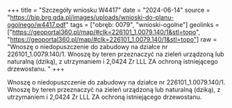 +++
title = "Szczegóły wniosku W4417"
date = "2024-06-14"
source = "https://bip.brg.gda.pl/images/uploads/wnioski-do-planu-ogolnego/w4417.pdf"
tags = ["obręb: 0079", "wnioski-ogolne"]
geolinks = ["https://geoportal360.pl/map/#clk=226101_1.0079.140/1&stl=topo", "https://geoportal360.pl/map/#clk=226101_1.0079.140/1&stl=topo"]
raw = "Wnoszę o niedopuszczenie do zabudowy na działce nr 226101_1.0079.140/1. Wnoszę by teren przeznaczyć na zieleń urządzoną lub naturalną (dziką), z utrzymaniem i 2,0424 Zr LLL ZA ochroną istniejącego drzewostanu. "
+++

Wnoszę o niedopuszczenie do zabudowy na działce nr 226101_1.0079.140/1.
Wnoszę by teren przeznaczyć na zieleń urządzoną lub naturalną (dziką), z utrzymaniem i
2,0424 Zr
LLL ZA
ochroną istniejącego drzewostanu.



